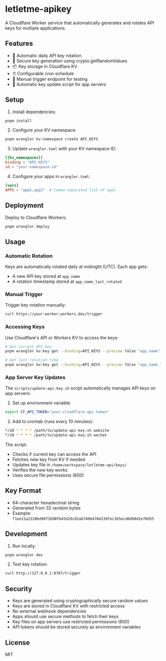 # letletme-apikey

A Cloudflare Worker service that automatically generates and rotates API keys for multiple applications.

## Features

- 🔄 Automatic daily API key rotation
- 🔐 Secure key generation using crypto.getRandomValues
- 📦 Key storage in Cloudflare KV
- ⏰ Configurable cron schedule
- 🔧 Manual trigger endpoint for testing
- 🔄 Automatic key update script for app servers

## Setup

1. Install dependencies:

```bash
pnpm install
```

2. Configure your KV namespace:

```bash
pnpm wrangler kv:namespace create API_KEYS
```

3. Update `wrangler.toml` with your KV namespace ID:

```toml
[[kv_namespaces]]
binding = "API_KEYS"
id = "your-namespace-id"
```

4. Configure your apps in `wrangler.toml`:

```toml
[vars]
APPS = "app1,app2"  # Comma-separated list of apps
```

## Deployment

Deploy to Cloudflare Workers:

```bash
pnpm wrangler deploy
```

## Usage

### Automatic Rotation

Keys are automatically rotated daily at midnight (UTC). Each app gets:

- A new API key stored at `app_name`
- A rotation timestamp stored at `app_name_last_rotated`

### Manual Trigger

Trigger key rotation manually:

```bash
curl https://your-worker.workers.dev/trigger
```

### Accessing Keys

Use Cloudflare's API or Workers KV to access the keys:

```bash
# Get current API key
pnpm wrangler kv:key get --binding=API_KEYS --preview false "app_name"

# Get last rotation time
pnpm wrangler kv:key get --binding=API_KEYS --preview false "app_name_last_rotated"
```

### App Server Key Updates

The `scripts/update-api-key.sh` script automatically manages API keys on app servers:

1. Set up environment variable:

```bash
export CF_API_TOKEN="your-cloudflare-api-token"
```

2. Add to crontab (runs every 10 minutes):

```bash
*/10 * * * * /path/to/update-api-key.sh website
*/10 * * * * /path/to/update-api-key.sh wechat
```

The script:

- Checks if current key can access the API
- Fetches new key from KV if needed
- Updates key file in `/home/workspace/letletme-api/keys/`
- Verifies the new key works
- Uses secure file permissions (600)

## Key Format

- 64-character hexadecimal string
- Generated from 32 random bytes
- Example: `f1ee11a2220bd9072690fb45d20c82ab74064784239fec365ecd0d90d1e70d55`

## Development

1. Run locally:

```bash
pnpm wrangler dev
```

2. Test key rotation:

```bash
curl http://127.0.0.1:8787/trigger
```

## Security

- Keys are generated using cryptographically secure random values
- Keys are stored in Cloudflare KV with restricted access
- No external webhook dependencies
- Apps should use secure methods to fetch their keys
- Key files on app servers use restricted permissions (600)
- API tokens should be stored securely as environment variables

## License

MIT
